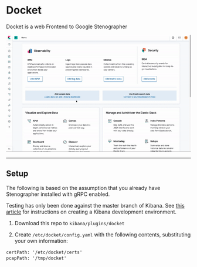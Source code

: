 # Docket

Docket is a web Frontend to Google Stenographer

![Docket Video](docket.gif)  

---

## Setup

The following is based on the assumption that you already have Stenographer installed with gRPC enabled.

Testing has only been done against the master branch of Kibana. See [this article](https://github.com/elastic/kibana/blob/master/CONTRIBUTING.md#setting-up-your-development-environment) for instructions on creating a Kibana development environment.

1. Download this repo to `kibana/plugins/docket`

2. Create `/etc/docket/config.yaml` with the following contents, substituting your own information:

```
certPath: '/etc/docket/certs'
pcapPath: '/tmp/docket'
```
